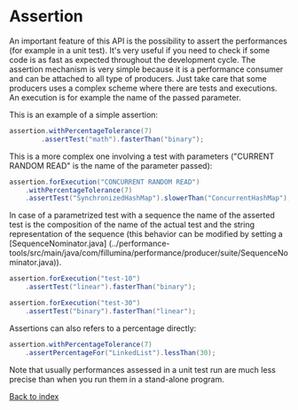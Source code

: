 # Assertion

An important feature of this API is the possibility to assert the performances
(for example in a unit test).
It's very useful if you need to check if some code is as fast as expected
throughout the development cycle. The assertion mechanism is very simple
because it is a performance consumer and can be attached to all type of producers.
Just take care that some producers uses a complex scheme where there are tests
and executions. An execution is for example the name of the passed parameter.

This is an example of a simple assertion:
```java
assertion.withPercentageTolerance(7)
        .assertTest("math").fasterThan("binary");
```

This is a more complex one involving a test with parameters
("CURRENT RANDOM READ" is the name of the parameter passed):
```java
assertion.forExecution("CONCURRENT RANDOM READ")
    .withPercentageTolerance(7)
    .assertTest("SynchronizedHashMap").slowerThan("ConcurrentHashMap");
```

In case of a parametrized test with a sequence the name of the asserted test
is the composition of the name of the actual test and the string representation
of the sequence (this behavior can be modified by setting a
[SequenceNominator.java]
(../performance-tools/src/main/java/com/fillumina/performance/producer/suite/SequenceNominator.java)).
```java
assertion.forExecution("test-10")
    .assertTest("linear").fasterThan("binary");

assertion.forExecution("test-30")
    .assertTest("binary").fasterThan("linear");
```


Assertions can also refers to a percentage directly:
```java
assertion.withPercentageTolerance(7)
    .assertPercentageFor("LinkedList").lessThan(30);
```

Note that usually performances assessed in a unit test run are much less
precise than when you run them in a stand-alone program.

[Back to index](documentation_index.md)